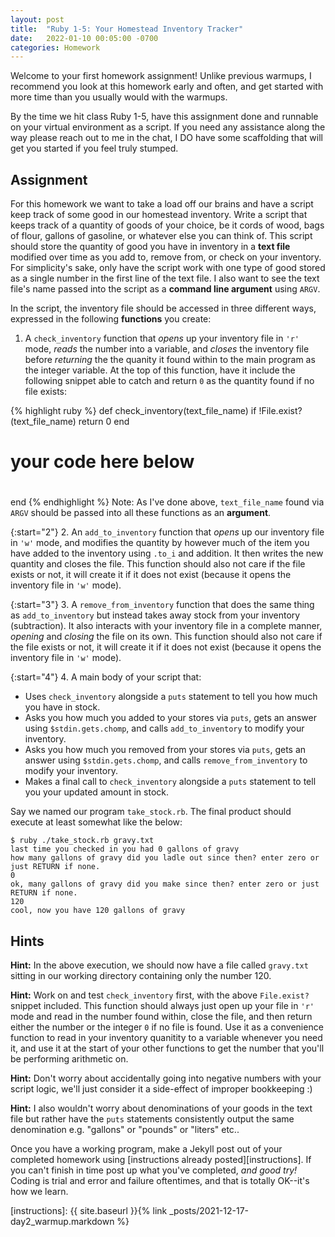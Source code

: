 ```yaml
---
layout: post
title:  "Ruby 1-5: Your Homestead Inventory Tracker"
date:   2022-01-10 00:05:00 -0700
categories: Homework
---
```


Welcome to your first homework assignment! Unlike previous warmups, I recommend you look at this homework early and often, and get started with more time than you usually would with the warmups.

By the time we hit class Ruby 1-5, have this assignment done and runnable on your virtual environment as a script. If you need any assistance along the way please reach out to me in the chat, I DO have some scaffolding that will get you started if you feel truly stumped.

Assignment
---
For this homework we want to take a load off our brains and have a script keep track of some good in our homestead inventory. Write a script that keeps track of a quantity of goods of your choice, be it cords of wood, bags of flour, gallons of gasoline, or whatever else you can think of. This script should store the quantity of good you have in inventory in a **text file** modified over time as you add to, remove from, or check on your inventory. For simplicity's sake, only have the script work with one type of good stored as a single number in the first line of the text file. I also want to see the text file's name passed into the script as a **command line argument** using `ARGV`.

In the script, the inventory file should be accessed in three different ways, expressed in the following **functions** you create:

1. A `check_inventory` function that *opens* up your inventory file in `'r'` mode, *reads* the number into a variable, and *closes* the inventory file before *returning* the the quanity it found within to the main program as the integer variable. At the top of this function, have it include the following snippet able to catch and return `0` as the quantity found if no file exists:

{% highlight ruby %}
def check_inventory(text_file_name)
  if !File.exist?(text_file_name)
    return 0
  end
  #
  # your code here below
  #
end
{% endhighlight %}
Note: As I've done above, `text_file_name` found via `ARGV` should be passed into all these functions as an **argument**.

{:start="2"}
2. An `add_to_inventory` function that *opens* up our inventory file in `'w'` mode, and modifies the quantity by however much of the item you have added to the inventory using `.to_i` and addition. It then writes the new quantity and closes the file. This function should also not care if the file exists or not, it will create it if it does not exist (because it opens the inventory file in `'w'` mode).

{:start="3"}
3. A `remove_from_inventory` function that does the same thing as `add_to_inventory` but instead takes away stock from your inventory (subtraction). It also interacts with your inventory file in a complete manner, *opening* and *closing* the file on its own. This function should also not care if the file exists or not, it will create it if it does not exist (because it opens the inventory file in `'w'` mode).

{:start="4"}
4. A main body of your script that:
  - Uses `check_inventory` alongside a `puts` statement to tell you how much you have in stock.
  - Asks you how much you added to your stores via `puts`, gets an answer using `$stdin.gets.chomp`, and calls `add_to_inventory` to modify your inventory.
  - Asks you how much you removed from your stores via `puts`, gets an answer using `$stdin.gets.chomp`, and calls `remove_from_inventory` to modify your inventory.
  - Makes a final call to `check_inventory` alongside a `puts` statement to tell you your updated amount in stock.

Say we named our program `take_stock.rb`. The final product should execute at least somewhat like the below:

```
$ ruby ./take_stock.rb gravy.txt 
last time you checked in you had 0 gallons of gravy
how many gallons of gravy did you ladle out since then? enter zero or just RETURN if none.
0 
ok, many gallons of gravy did you make since then? enter zero or just RETURN if none.
120
cool, now you have 120 gallons of gravy
```

Hints
---
**Hint:** In the above execution, we should now have a file called `gravy.txt` sitting in our working directory containing only the number 120.

**Hint:** Work on and test `check_inventory` first, with the above `File.exist?` snippet included. This function should always just open up your file in `'r'` mode and read in the number found within, close the file, and then return either the number or the integer `0` if no file is found. Use it as a convenience function to read in your inventory quanitity to a variable whenever you need it, and use it at the start of your other functions to get the number that you'll be performing arithmetic on.

**Hint:** Don't worry about accidentally going into negative numbers with your script logic, we'll just consider it a side-effect of improper bookkeeping :)

**Hint:** I also wouldn't worry about denominations of your goods in the text file but rather have the `puts` statements consistently output the same denomination e.g. "gallons" or "pounds" or "liters" etc..

Once you have a working program, make a Jekyll post out of your completed homework using [instructions already posted][instructions]. If you can't finish in time post up what you've completed, *and good try!* Coding is trial and error and failure oftentimes, and that is totally OK--it's how we learn.

[instructions]: {{ site.baseurl }}{% link _posts/2021-12-17-day2_warmup.markdown %} 
